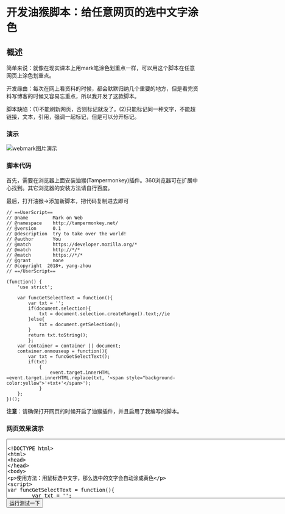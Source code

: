 [^_^]: # ( -*- coding: utf-8 -*-)
[^_^]: # ( @Author: yang zhou)
[^_^]: # ( @Date:   2018-02-10 12:39:09)
[^_^]: # ( @Last modified by:   yang zhou)
[^_^]: # ( @Last Modified time: 2018-02-10 12:39:21)

# 开发油猴脚本：给任意网页的选中文字涂色 #

## 概述 ##

简单来说：就像在现实课本上用mark笔涂色划重点一样，可以用这个脚本在任意网页上涂色划重点。  

开发缘由：每次在网上看资料的时候，都会默默归纳几个重要的地方，但是看完资料写博客的时候又容易忘重点，所以我开发了这款脚本。  

脚本缺陷：(1)不能刷新网页，否则标记就没了。(2)只能标记同一种文字，不能超链接，文本，引用，强调一起标记，但是可以分开标记。

### 演示 ###

<img src="http://images.cnblogs.com/cnblogs_com/yangzhou33/1158868/o_web-mark.gif" alt="webmark图片演示">

### 脚本代码 ###

首先，需要在浏览器上面安装油猴(Tampermonkey)插件。360浏览器可在扩展中心找到。其它浏览器的安装方法请自行百度。

最后，打开油猴->添加新脚本，把代码复制进去即可

```
// ==UserScript==
// @name         Mark on Web
// @namespace    http://tampermonkey.net/
// @version      0.1
// @description  try to take over the world!
// @author       You
// @match        https://developer.mozilla.org/*
// @match        http://*/*
// @match        https://*/*
// @grant        none
// @copyright  2018+, yang-zhou
// ==/UserScript==

(function() {
    'use strict';

    var funcGetSelectText = function(){
        var txt = '';
        if(document.selection){
            txt = document.selection.createRange().text;//ie
        }else{
            txt = document.getSelection();
        }
        return txt.toString();
        };
    var container = container || document;
    container.onmouseup = function(){
        var txt = funcGetSelectText();
        if(txt)
            {
                event.target.innerHTML =event.target.innerHTML.replace(txt, '<span style="background-color:yellow">'+txt+'</span>');
            }
    };
})();
```

**注意**：请确保打开网页的时候开启了油猴插件，并且启用了我编写的脚本。

### 网页效果演示 ###

<textarea id="text_test" rows="10" cols="100">

<!DOCTYPE html>
<html>    
<head>
</head>    
<body>        
<p>使用方法：用鼠标选中文字，那么选中的文字会自动涂成黄色</p>    
&lt;script>    
var funcGetSelectText = function(){
        var txt = '';
        if(document.selection){
            txt = document.selection.createRange().text;//ie
        }else{
            txt = document.getSelection();
        }
        return txt.toString();
        };
    var container = container || document;
    container.onmouseup = function(){
        var txt = funcGetSelectText();
        if(txt)
            {
                event.target.innerHTML = event.target.innerHTML.replace(txt, '<span style="background-color:yellow">'+txt+'</span>');
            
}    };
&lt;/script>
</body>
</html>

</textarea>

<input onclick="runCode('text_test')" value="运行测试一下" type="button">
